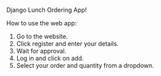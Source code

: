 Django Lunch Ordering App!

How to use the web app:

1) Go to the website.
2) Click register and enter your details.
3) Wait for approval.
4) Log in and click on add.
5) Select your order and quantity from a dropdown.
